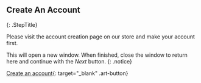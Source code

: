 ## Create An Account
{: .StepTitle}

Please visit the account creation page on our store and make your
account first.

This will open a new window. When finished, close the window to return
here and continue with the _Next_ button.
{: .notice}

[Create an account](https://store.diditbetter.com/signup){: target="_blank" .art-button}

